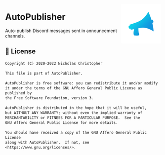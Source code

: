 <img align="right" height=128 width=128 src="logo.png" /></p>

# AutoPublisher

Auto-publish Discord messages sent in announcement channels.

## 📜 License

    Copyright (C) 2020-2022 Nicholas Christopher

    This file is part of AutoPublisher.

    AutoPublisher is free software: you can redistribute it and/or modify
    it under the terms of the GNU Affero General Public License as published by
    the Free Software Foundation, version 3.

    AutoPublisher is distributed in the hope that it will be useful,
    but WITHOUT ANY WARRANTY; without even the implied warranty of
    MERCHANTABILITY or FITNESS FOR A PARTICULAR PURPOSE.  See the
    GNU Affero General Public License for more details.

    You should have received a copy of the GNU Affero General Public License
    along with AutoPublisher.  If not, see <https://www.gnu.org/licenses/>.
